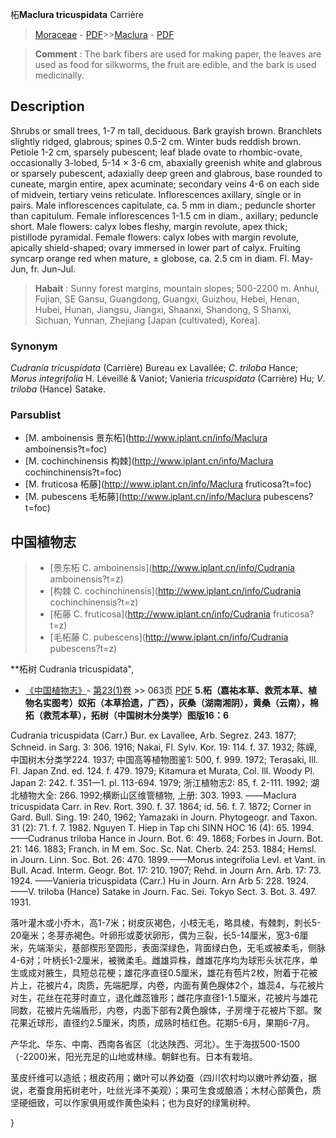 柘**Maclura tricuspidata** Carrière

> [Moraceae](http://www.iplant.cn/info/Moraceae?t=foc) - [PDF](http://www.iplant.cn/foc/pdf/Moraceae.pdf)>>[Maclura](http://www.iplant.cn/info/Maclura?t=foc) - [PDF](http://www.iplant.cn/foc/pdf/Maclura.pdf)


> **Comment** : 
> The bark fibers are used for making paper, the leaves are used as food for silkworms, the fruit are edible, and the bark is used medicinally.

## Description

Shrubs or small trees, 1-7 m tall, deciduous. Bark grayish brown. Branchlets slightly ridged, glabrous; spines 0.5-2 cm. Winter buds reddish brown. Petiole 1-2 cm, sparsely pubescent; leaf blade ovate to rhombic-ovate, occasionally 3-lobed, 5-14 × 3-6 cm, abaxially greenish white and glabrous or sparsely pubescent, adaxially deep green and glabrous, base rounded to cuneate, margin entire, apex acuminate; secondary veins 4-6 on each side of midvein, tertiary veins reticulate. Inflorescences axillary, single or in pairs. Male inflorescences capitulate, ca. 5 mm in diam.; peduncle shorter than capitulum. Female inflorescences 1-1.5 cm in diam., axillary; peduncle short. Male flowers: calyx lobes fleshy, margin revolute, apex thick; pistillode pyramidal. Female flowers: calyx lobes with margin revolute, apically shield-shaped; ovary immersed in lower part of calyx. Fruiting syncarp orange red when mature, ± globose, ca. 2.5 cm in diam. Fl. May-Jun, fr. Jun-Jul.


> **Habait** : 
> Sunny forest margins, mountain slopes; 500-2200 m. Anhui, Fujian, SE Gansu, Guangdong, Guangxi, Guizhou, Hebei, Henan, Hubei, Hunan, Jiangsu, Jiangxi, Shaanxi, Shandong, S Shanxi, Sichuan, Yunnan, Zhejiang [Japan (cultivated), Korea].

### Synonym
*Cudrania* *tricuspidata* (Carrière) Bureau ex Lavallée; *C*. *triloba* Hance; *Morus* *integrifolia* H. Léveillé & Vaniot; Vanieria *tricuspidata* (Carrière) Hu; *V*. *triloba* (Hance) Satake.

### Parsublist

* [M.  amboinensis  景东柘](http://www.iplant.cn/info/Maclura amboinensis?t=foc)
* [M.  cochinchinensis  构棘](http://www.iplant.cn/info/Maclura cochinchinensis?t=foc)
* [M.  fruticosa  柘藤](http://www.iplant.cn/info/Maclura fruticosa?t=foc)
* [M.  pubescens  毛柘藤](http://www.iplant.cn/info/Maclura pubescens?t=foc)


## 中国植物志

> * [景东柘  C.  amboinensis](http://www.iplant.cn/info/Cudrania amboinensis?t=z)
> * [构棘  C.  cochinchinensis](http://www.iplant.cn/info/Cudrania cochinchinensis?t=z)
> * [柘藤  C.  fruticosa](http://www.iplant.cn/info/Cudrania fruticosa?t=z)
> * [毛柘藤  C.  pubescens](http://www.iplant.cn/info/Cudrania pubescens?t=z)


**柘树 Cudrania tricuspidata",


* [《中国植物志》](http://www.iplant.cn/frps)- [第23(1)卷](http://www.iplant.cn/frps/vol/23(1)) >> 063页 [PDF](http://www.iplant.cn/frps/pdf/23(1)/063.pdf)
**5.柘（嘉祐本草、救荒本草、植物名实图考）奴拓（本草拾遗，广西），灰桑（湖南湘阴），黄桑（云南），棉拓（救荒本草），拓树（中国树木分类学）图版16：6**

Cudrania tricuspidata (Carr.) Bur. ex Lavallee, Arb. Segrez. 243. 1877; Schneid. in Sarg. 3: 306. 1916; Nakai, Fl. Sylv. Kor. 19: 114. f. 37. 1932; 陈嵘, 中国树木分类学224. 1937; 中国高等植物图鉴1: 500, f. 999. 1972; Terasaki, Ill. Fl. Japan Znd. ed. 124. f. 479. 1979; Kitamura et Murata, Col. Ill. Woody Pl. Japan 2: 242. f. 351一1. pl. 113-694. 1979; 浙江植物志2: 85, f. 2-111. 1992; 湖北植物大全: 266. 1992;横断山区维管植物, 上册: 303. 1993. ——Maclura tricuspidata Carr. in Rev. Rort. 390. f. 37. 1864; id. 56. f. 7. 1872; Corner in Gard. Bull. Sing. 19: 240, 1962; Yamazaki in Journ. Phytogeogr. and Taxon. 31 (2): 71. f. 7. 1982. Nguyen T. Hiep in Tap chi SINN HOC 16 (4): 65. 1994. ——Cudranus triloba Hance in Journ. Bot. 6: 49. 1868; Forbes in Journ. Bot. 21: 146. 1883; Franch. in M em. Soc. Sc. Nat. Cherb. 24: 253. 1884; Hemsl. in Journ. Linn. Soc. Bot. 26: 470. 1899.——Morus integrifolia Levl. et Vant. in Bull. Acad. Interm. Geogr. Bot. 17: 210. 1907; Rehd. in Journ Arn. Arb. 17: 73. 1924. ——Vanieria tricuspidata (Carr.) Hu in Journ. Arn Arb 5: 228. 1924.——V. triloba (Hance) Satake in Journ. Fac. Sei. Tokyo Sect. 3. Bot. 3. 497. 1931.

落叶灌木或小乔木，高1-7米；树皮灰褐色，小枝无毛，略具棱，有棘刺，刺长5-20毫米；冬芽赤褐色。叶卵形或菱状卵形，偶为三裂，长5-14厘米，宽3-6厘米，先端渐尖，基部楔形至圆形，表面深绿色，背面绿白色，无毛或被柔毛，侧脉4-6对；叶柄长1-2厘米，被微柔毛。雌雄异株，雌雄花序均为球形头状花序，单生或成对腋生，具短总花梗；雄花序直径0.5厘米，雄花有苞片2枚，附着于花被片上，花被片4，肉质，先端肥厚，内卷，内面有黄色腺体2个，雄蕊4，与花被片对生，花丝在花芽时直立，退化雌蕊锥形；雌花序直径1-1.5厘米，花被片与雄花同数，花被片先端盾形，内卷，内面下部有2黄色腺体，子房埋于花被片下部。聚花果近球形，直径约2.5厘米，肉质，成熟时桔红色。花期5-6月，果期6-7月。

产华北、华东、中南、西南各省区（北达陕西、河北）。生于海拔500-1500（-2200)米，阳光充足的山地或林缘。朝鲜也有。日本有栽培。

茎皮纤维可以造纸；根皮药用；嫩叶可以养幼蚕（四川农村均以嫩叶养幼蚕，据说，老蚕食用拓树老叶，吐丝光泽不美观）；果可生食或酿酒；木材心部黄色，质坚硬细致，可以作家俱用或作黄色染料；也为良好的绿篱树种。

}